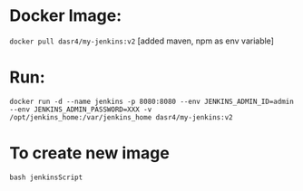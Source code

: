 # Docker Image:
`docker pull dasr4/my-jenkins:v2` [added maven, npm as env variable]

# Run:
`docker run -d --name jenkins -p 8080:8080 --env JENKINS_ADMIN_ID=admin --env JENKINS_ADMIN_PASSWORD=XXX -v /opt/jenkins_home:/var/jenkins_home dasr4/my-jenkins:v2`

# To create new image
`bash jenkinsScript`
